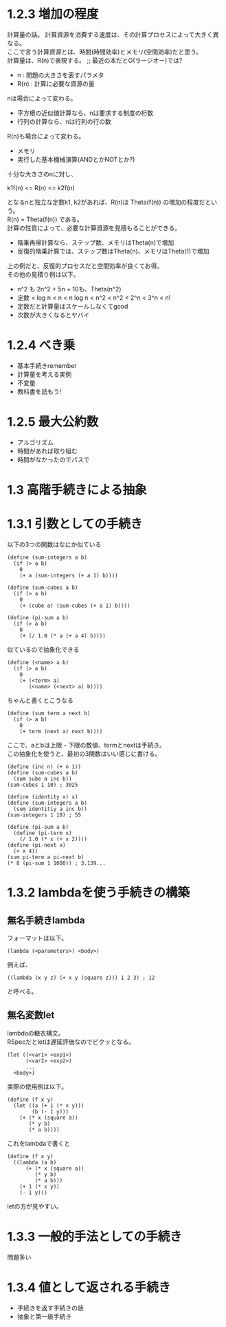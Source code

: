 # 1.2.3 増加の程度
計算量の話。
計算資源を消費する速度は、その計算プロセスによって大きく異なる。  
ここで言う計算資源とは、時間(時間効率)とメモリ(空間効率)だと思う。  
計算量は、R(n)で表現する。 ;; 最近の本だとO(ラージオー)では?

- n    : 問題の大きさを表すパラメタ
- R(n) : 計算に必要な資源の量

nは場合によって変わる。  

- 平方根の近似値計算なら、nは要求する制度の桁数
- 行列の計算なら、nは行列の行の数

R(n)も場合によって変わる。  

- メモリ
- 実行した基本機械演算(ANDとかNOTとか?)

十分な大きさのnに対し、  

  k1f(n) <= R(n) <= k2f(n)  

となるnと独立な定数k1, k2があれば、R(n)は Theta(f(n)) の増加の程度だという。  
R(n) = Theta(f(n)) である。  
計算の性質によって、必要な計算資源を見積もることができる。  

- 階乗再帰計算なら、ステップ数、メモリはTheta(n)で増加
- 反復的階乗計算では、ステップ数はTheta(n)、メモリはTheta(1)で増加

上の例だと、反復的プロセスだと空間効率が良くてお得。  
その他の見積り例は以下。

- n^2 も 2n^2 + 5n + 10も、Theta(n^2)
- 定数 < log n < n < n log n < n^2 < n^2 < 2^n < 3^n < n!
- 定数だと計算量はスケールしなくてgood
- 次数が大きくなるとヤバイ

# 1.2.4 べき乗

- 基本手続きremember
- 計算量を考える実例
- 不変量
- 教科書を読もう!

# 1.2.5 最大公約数

- アルゴリズム
- 時間があれば取り組む
- 時間がなかったのでパスで

# 1.3 高階手続きによる抽象

# 1.3.1 引数としての手続き
以下の3つの関数はなにか似ている

```sum-integers
(define (sum-integers a b)
  (if (> a b)
    0
    (+ a (sum-integers (+ a 1) b))))
```

```sum-cubes
(define (sum-cubes a b)
  (if (> a b)
    0
    (+ (cube a) (sum-cubes (+ a 1) b))))
```

```pi-sum
(define (pi-sum a b)
  (if (> a b)
    0
    (+ (/ 1.0 (* a (+ a 4) b))))
```

似ているので抽象化できる

```abstract
(define (<name> a b)
  (if (> a b)
    0
    (+ (<term> a)
       (<name> (<next> a) b))))
```

ちゃんと書くとこうなる

```abstraction
(define (sum term a next b)
  (if (> a b)
    0
    (+ term (next a) next b))))
```

ここで、aとbは上限・下限の数値、termとnextは手続き。  
この抽象化を使うと、最初の3関数はいい感じに書ける。

```sum-cubes
(define (inc n) (+ n 1))
(define (sum-cubes a b)
  (sum sube a inc b))
(sum-cubes 1 10) ; 3025
```

```sum-integers
(define (identity x) x)
(define (sum-integers a b)
  (sum identitiy a inc b))
(sum-integers 1 10) ; 55
```

```pi-sum
(define (pi-sum a b)
  (define (pi-term x)
    (/ 1.0 (* x (+ x 2))))
(define (pi-next x)
  (+ x 4))
(sum pi-term a pi-next b)
(* 8 (pi-sum 1 1000)) ; 3.139...
```

# 1.3.2 lambdaを使う手続きの構築
## 無名手続きlambda
フォーマットは以下。

```
(lambda (<parameters>) <body>)
```

例えば、  

```
((lambda (x y z) (+ x y (square z))) 1 2 3) ; 12
```

と呼べる。  

## 無名変数let
lambdaの糖衣構文。  
RSpecだとletは遅延評価なのでビクッとなる。

```format
(let ((<var1> <exp1>)
      (<var2> <exp2>)
      ...
  <body>)
```

実際の使用例は以下。

```
(define (f x y)
  (let ((a (+ 1 (* x y)))
        (b (- 1 y)))
    (+ (* x (square a))
       (* y b)
       (* a b))))
```

これをlambdaで書くと  

```
(define (f x y)
  ((lambda (a b)
      (+ (* x (square a))
         (* y b)
         (* a b)))
    (+ 1 (* x y))
    (- 1 y)))
```

letの方が見やすい。

# 1.3.3 一般的手法としての手続き
問題多い

# 1.3.4 値として返される手続き

- 手続きを返す手続きの話
- 抽象と第一級手続き

